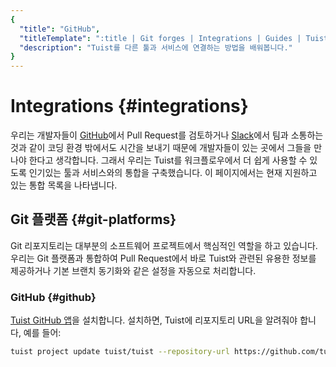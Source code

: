 ```yaml
---
{
  "title": "GitHub",
  "titleTemplate": ":title | Git forges | Integrations | Guides | Tuist",
  "description": "Tuist를 다른 툴과 서비스에 연결하는 방법을 배워봅니다."
}
---
```

# Integrations {#integrations}

우리는 개발자들이 [GitHub](https://github.com)에서 Pull Request를 검토하거나 [Slack](https://slack.com)에서 팀과 소통하는 것과 같이 코딩 환경 밖에서도 시간을 보내기 때문에 개발자들이 있는 곳에서 그들을 만나야 한다고 생각합니다. 그래서 우리는 Tuist를 워크플로우에서 더 쉽게 사용할 수 있도록 인기있는 툴과 서비스와의 통합을 구축했습니다. 이 페이지에서는 현재 지원하고 있는 통합 목록을 나타냅니다.

## Git 플랫폼 {#git-platforms}

Git 리포지토리는 대부분의 소프트웨어 프로젝트에서 핵심적인 역할을 하고 있습니다. 우리는 Git 플랫폼과 통합하여 Pull Request에서 바로 Tuist와 관련된 유용한 정보를 제공하거나 기본 브랜치 동기화와 같은 설정을 자동으로 처리합니다.

### GitHub {#github}

[Tuist GitHub 앱](https://github.com/marketplace/tuist)을 설치합니다. 설치하면, Tuist에 리포지토리 URL을 알려줘야 합니다, 예를 들어:

```sh
tuist project update tuist/tuist --repository-url https://github.com/tuist/tuist
```
